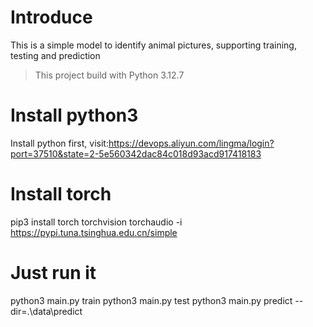 # Introduce
This is a simple model to identify animal pictures, supporting training, testing and prediction
> This project build with Python 3.12.7

# Install python3
Install python first, visit:https://devops.aliyun.com/lingma/login?port=37510&state=2-5e560342dac84c018d93acd917418183

# Install torch
pip3 install torch torchvision torchaudio -i https://pypi.tuna.tsinghua.edu.cn/simple

# Just run it
python3 main.py train
python3 main.py test
python3 main.py predict --dir=.\data\predict

